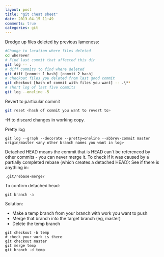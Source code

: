 ```yaml
---
layout: post
title: "git cheat sheet"
date: 2013-04-15 11:49
comments: true
categories: git
---
```

Dredge up files deleted by previous lameness:
```bash
#Change to location where files deleted
cd wherever
# Find last commit that affected this dir
git log -- .
# diff commits to find where deleted
git diff [commit 1 hash] [commit 2 hash]
# checkout files you deleted from last good commit
git checkout [hash of commit with files you want] -- .\**
# short log of last five commits
git log --oneline -5
```

Revert to particular commit
```bash
git reset <hash of commit you want to revert to>
```
-H to discard changes in working copy.


Pretty log
```
git log --graph --decorate --pretty=oneline --abbrev-commit master origin/master <any other branch names you want in log>
```

Detached HEAD means the commit that is HEAD can't be referenced by other commits - you can never merge it.
To check if it was caused by a partially completed rebase (which creates a detached HEAD):
See if there is anything in:
```
.git/rebase-merge/
```
To confirm detached head:
```
git branch -a
```

Solution: 
* Make a temp branch from your branch with work you want to push
* Merge that branch into the target branch (eg, master)
* Delete the temp branch
```
git checkout -b temp
# check your work is there
git checkout master
git merge temp
git branch -d temp
```




